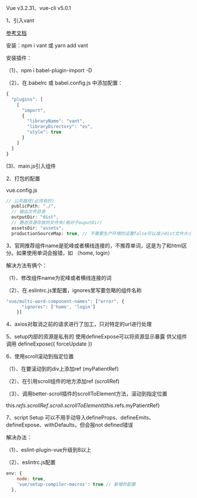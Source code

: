 Vue v3.2.31、vue-cli v5.0.1

1、引入vant

[参考文档](https://vant-contrib.gitee.io/vant/#/zh-CN/quickstart#tong-guo-npm-an-zhuang)

安装：npm i vant 或 yarn add vant

安装插件：

（1）、npm i babel-plugin-import -D

（2）、在.babelrc 或 babel.config.js 中添加配置：

```js
{
  "plugins": [
    [
      "import",
      {
        "libraryName": "vant",
        "libraryDirectory": "es",
        "style": true
      }
    ]
  ]
}
```

(3)、main.js引入组件

2、打包的配置

vue.config.js

```js
// 公共路径(必须有的)
  publicPath: "./",
  // 输出文件目录
  outputDir: "dist",
  // 静态资源存放的文件夹(相对于ouputDir)
  assetsDir: "assets",
  productionSourceMap: true, // 不需要生产环境的设置false可以减小dist文件大小，加速构建
```

3、官网推荐组件name是驼峰或者横线连接的，不推荐单词，这是为了和html区分。如果使用单词会报错，如
（home, login）

解决方法有俩个：

（1）、修改组件name为驼峰或者横线连接的词

（2）、在.eslintrc.js里配置，ignores里写要忽略的组件名称

```js
"vue/multi-word-component-names": ["error", {
      "ignores": ['home', 'login']
    }]
```

4、axios对取消之前的请求进行了加工，只对特定的url进行处理

5、setup内部的资源是私有的 使用defineExpose可以将资源显示暴露 供父组件调用
defineExpose({
forceUpdate
})

6、使用scroll滚动到指定位置

（1）、在要滚动到的div上添加ref (myPatientRef)

（2）、在引用scroll组件的地方添加ref (scrollRef)

（3）、调用better-scroll插件的scrollToElement方法，滚动到指定位置

this.$refs.scrollRef.scroll.scrollToElement(this.$refs.myPatientRef)

7、script Setup 可以不用手动导入defineProps、defineEmits、defineExpose、withDefaults，但会报not defined错误

解决办法：

（1）、eslint-plugin-vue升级到8以上

（2）、eslintrc.js配置

```js
env: {
    node: true,
    'vue/setup-compiler-macros': true // 新增的配置
  },
```
